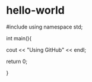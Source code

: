 # hello-world

#include <iostream>
using namespace std;

int main(){

cout << "Using GitHub" << endl;

return 0;

}

